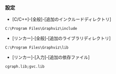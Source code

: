 ### 設定
- [C/C++]-[全般]-[追加のインクルードディレクトリ]
```
C:\Program Files\Graphviz\include
```
- [リンカー]-[全般]-[追加のライブラリディレクトリ]
```
C:\Program Files\Graphviz\lib
```
- [リンカー]-[入力]-[追加の依存ファイル]
```
cgraph.lib;gvc.lib
```
